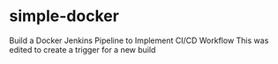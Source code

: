 # simple-docker
Build a Docker Jenkins Pipeline to Implement CI/CD Workflow
This was edited to create a trigger for a new build
